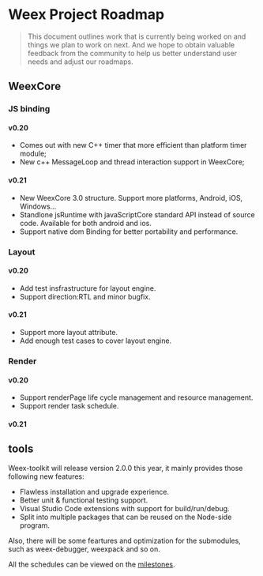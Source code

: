# Weex Project Roadmap

> This document outlines work that is currently being worked on and things we plan to work on next.  And  we hope to obtain valuable feedback from the community to help us better understand user needs and adjust our roadmaps.

## WeexCore
### JS binding
#### v0.20
* Comes out with new C++ timer that more efficient than platform timer module;
* New c++ MessageLoop and thread interaction support in WeexCore;
#### v0.21
* New WeexCore 3.0 structure. Support more platforms, Android, iOS, Windows...
* Standlone jsRuntime with javaScriptCore standard API instead of source code. Available for both android and ios.
* Support native dom Binding for better portability and performance.

### Layout
#### v0.20
* Add test insfrastructure for layout engine.
* Support direction:RTL and minor bugfix.
#### v0.21
* Support more layout attribute.
* Add enough test cases to cover layout engine.
### Render
#### v0.20
* Support renderPage life cycle management and resource management.
* Support render task schedule.
#### v0.21
## tools

Weex-toolkit will release version 2.0.0 this year, it mainly provides those following new features:

- Flawless installation and upgrade experience.
- Better unit & functional testing support.
- Visual Studio Code extensions with support for build/run/debug.
- Split into multiple packages that can be reused on the Node-side program.

Also, there will be some feartures and optimization for the submodules, such as weex-debugger, weexpack and so on. 

All the schedules can be viewed on the [milestones](https://github.com/weexteam/weex-toolkit/milestones).
